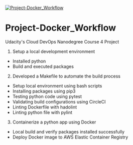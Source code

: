 [![Project-Docker_Workflow](https://circleci.com/gh/dSalazar10/Project-Docker_Workflow.svg?style=shield)](https://app.circleci.com/pipelines/github/dSalazar10/Project-Docker_Workflow)

# Project-Docker_Workflow
Udacity's Cloud DevOps Nanodegree Course 4 Project

1) Setup a local development environment
- Installed python
- Build and executed packages

2) Developed a Makefile to automate the build process
- Setup local environment using bash scripts
- Installing packages using pip3
- Testing python code using pytest
- Validating build configurations using CircleCI
- Linting Dockerfile with hadolint
- Linting python file with pylint

3) Containerize a python app using Docker
- Local build and verify packages installed successfully
- Deploy Docker image to AWS Elastic Container Registry
